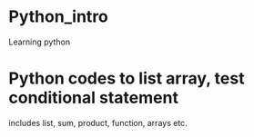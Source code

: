 # Python_intro
Learning python
# Python codes to list array, test conditional statement
includes list, sum, product, function, arrays etc.
